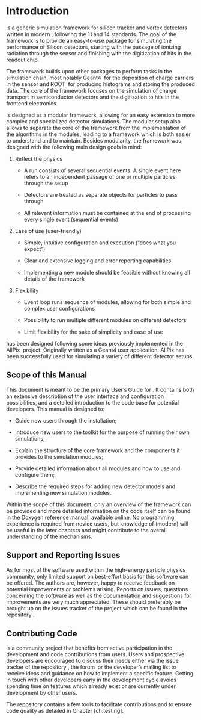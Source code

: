 Introduction
============

is a generic simulation framework for silicon tracker and vertex detectors written in modern , following the 11 and 14 standards. The goal of the framework is to provide an easy-to-use package for simulating the performance of Silicon detectors, starting with the passage of ionizing radiation through the sensor and finishing with the digitization of hits in the readout chip.

The framework builds upon other packages to perform tasks in the simulation chain, most notably Geant4  for the deposition of charge carriers in the sensor and ROOT  for producing histograms and storing the produced data. The core of the framework focuses on the simulation of charge transport in semiconductor detectors and the digitization to hits in the frontend electronics.

is designed as a modular framework, allowing for an easy extension to more complex and specialized detector simulations. The modular setup also allows to separate the core of the framework from the implementation of the algorithms in the modules, leading to a framework which is both easier to understand and to maintain. Besides modularity, the framework was designed with the following main design goals in mind:

1.  Reflect the physics

    -   A run consists of several sequential events. A single event here refers to an independent passage of one or multiple particles through the setup

    -   Detectors are treated as separate objects for particles to pass through

    -   All relevant information must be contained at the end of processing every single event (sequential events)

2.  Ease of use (user-friendly)

    -   Simple, intuitive configuration and execution (“does what you expect”)

    -   Clear and extensive logging and error reporting capabilities

    -   Implementing a new module should be feasible without knowing all details of the framework

3.  Flexibility

    -   Event loop runs sequence of modules, allowing for both simple and complex user configurations

    -   Possibility to run multiple different modules on different detectors

    -   Limit flexibility for the sake of simplicity and ease of use

has been designed following some ideas previously implemented in the AllPix  project. Originally written as a Geant4 user application, AllPix has been successfully used for simulating a variety of different detector setups.

Scope of this Manual
--------------------

This document is meant to be the primary User’s Guide for . It contains both an extensive description of the user interface and configuration possibilities, and a detailed introduction to the code base for potential developers. This manual is designed to:

-   Guide new users through the installation;

-   Introduce new users to the toolkit for the purpose of running their own simulations;

-   Explain the structure of the core framework and the components it provides to the simulation modules;

-   Provide detailed information about all modules and how to use and configure them;

-   Describe the required steps for adding new detector models and implementing new simulation modules.

Within the scope of this document, only an overview of the framework can be provided and more detailed information on the code itself can be found in the Doxygen reference manual  available online. No programming experience is required from novice users, but knowledge of (modern) will be useful in the later chapters and might contribute to the overall understanding of the mechanisms.

Support and Reporting Issues
----------------------------

As for most of the software used within the high-energy particle physics community, only limited support on best-effort basis for this software can be offered. The authors are, however, happy to receive feedback on potential improvements or problems arising. Reports on issues, questions concerning the software as well as the documentation and suggestions for improvements are very much appreciated. These should preferably be brought up on the issues tracker of the project which can be found in the repository .

Contributing Code
-----------------

is a community project that benefits from active participation in the development and code contributions from users. Users and prospective developers are encouraged to discuss their needs either via the issue tracker of the repository , the forum  or the developer’s mailing list to receive ideas and guidance on how to implement a specific feature. Getting in touch with other developers early in the development cycle avoids spending time on features which already exist or are currently under development by other users.

The repository contains a few tools to facilitate contributions and to ensure code quality as detailed in Chapter [ch:testing].
